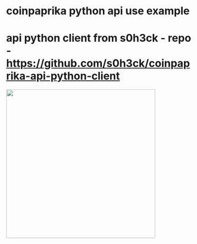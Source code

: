 # coinpaprika python api use example
# api python client from s0h3ck - repo - https://github.com/s0h3ck/coinpaprika-api-python-client

<img src="https://github.com/lrgfilipe/coinpaprika-api-info/blob/master/img.png" height="400">
